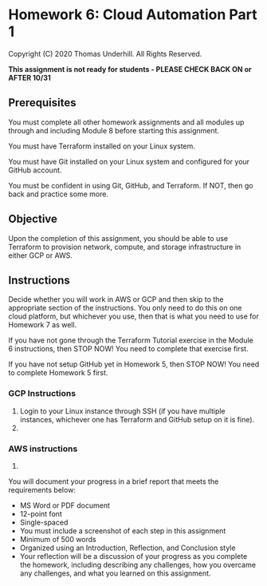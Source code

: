 # Homework 6: Cloud Automation Part 1
Copyright (C) 2020 Thomas Underhill.  All Rights Reserved.

****This assignment is not ready for students - PLEASE CHECK BACK ON or AFTER 10/31****
## Prerequisites

You must complete all other homework assignments and all modules up through and including Module 8 before starting this assignment.

You must have Terraform installed on your Linux system.  

You must have Git installed on your Linux system and configured for your GitHub account.

You must be confident in using Git, GitHub, and Terraform.  If NOT, then go back and practice some more.

## Objective
Upon the completion of this assignment, you should be able to use Terraform to provision network, compute, and storage infrastructure in either GCP or AWS.

## Instructions
Decide whether you will work in AWS or GCP and then skip to the appropriate section of the instructions.  You only need to do this on one cloud platform, but whichever you use, then that is what you need to use for Homework 7 as well.

If you have not gone through the Terraform Tutorial exercise in the Module 6 instructions, then STOP NOW!  You need to complete that exercise first.

If you have not setup GitHub yet in Homework 5, then STOP NOW!  You need to complete Homework 5 first.

### GCP Instructions
1. Login to your Linux instance through SSH (if you have multiple instances, whichever one has Terraform and GitHub setup on it is fine).
2.

### AWS instructions
1.

You will document your progress in a brief report that meets the requirements below:
<ul>
  <li>MS Word or PDF document
  <li>12-point font
  <li>Single-spaced
  <li>You must include a screenshot of each step in this assignment
  <li>Minimum of 500 words
  <li>Organized using an Introduction, Reflection, and Conclusion style
  <li>Your reflection will be a discussion of your progress as you complete the homework, including describing any challenges, how you overcame any challenges, and what you learned on this assignment.
</ul>
